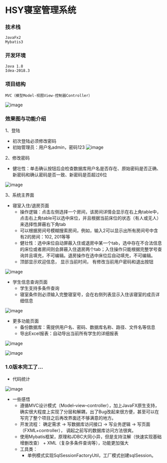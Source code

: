 # HSY寝室管理系统

### 技术栈
```
JavaFx2     
Mybatis3
```

### 开发环境
``` 
Java 1.8   
Idea-2018.3
```

### 项目结构
```
MVC（模型Model-视图View-控制器Controller）
```

![image](resources/images/tree.png)

### 效果图与功能介绍
1、登陆
- 初次登陆必须修改密码
- 初始管理员：用户名admin，密码123
![image](resources/images/login.png)

2、修改密码
- 健壮性：单击确认按钮后会检查数据库用户名是否存在、原始密码是否正确、新密码和确认密码是否一致、新密码是否超过6位

![image](resources/images/resetPWD.png)

3、系统主界面
* 寝室入住/退房页面
    * 操作逻辑：点击左侧选择一个房间，该房间详情会显示在右上角table中，点击右上角table可以选中床位，并且根据当前床位的状态（有人或无人）来选择性屏蔽右下角tab
    * 可以根据房间号模糊搜索房间，例如，输入2可以显示出所有房间号中含有2的房间：102, 201等等
    * 健壮性：选中床位自动屏蔽入住或退房中某一个tab，选中存在不合法信息的床位或者房间则会屏蔽入住退房两个tab；入住操作只能根据完整学号查询并且填充，不可编辑。退房操作在选中床位后自动填充，不可编辑。
    * 顶部显示欢迎信息， 显示当前时间， 有修改当前用户密码和退出按钮
    
![image](resources/images/tab1.png)

* 学生信息查询页面
    * 学生支持多条件查询
    * 寝室条件则必须输入完整寝室号，会在右侧列表显示入住该寝室的成员详细信息

![image](resources/images/tab2.png)

* 更多功能页面
    * 备份数据库：需提供用户名、密码、数据库名称、路径、文件名等信息
    * 导出Excel报表：自动导出当前所有学生的详细报表
    
![image](resources/images/backupDB.png)

![image](resources/images/exportExcel.png)



### 1.0版本完工了...

- 代码统计

![image](resources/images/statistic.png)

* 一些感悟
    * 遵循MVC设计模式（Model–view–controller），加上JavaFX原生支持，确实很大程度上实现了分层和解耦，出了Bug改起来很方便，甚至可以在写完了整个项目之后再改界面还不够满意的地方。
    * 开发流程： 确定需求 -> 写数据库访问接口 -> 写业务逻辑 -> 写页面（FXML+controller）， 调起之前写的数据库访问方法很爽。
    * 使用Mybatis框架，原理和JDBC大同小异，但是支持注解（快速实现基础增删改查） + XML（复杂多条件查询等），功能更加强大
    * 工具类：
        * 单例模式实现SqlSessionFactoryUtil，工厂模式创建sqlSession。